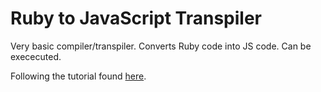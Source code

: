 # Ruby to JavaScript Transpiler
Very basic compiler/transpiler. Converts Ruby code into JS code. Can be exececuted.

Following the tutorial found [here](https://www.destroyallsoftware.com/screencasts).
